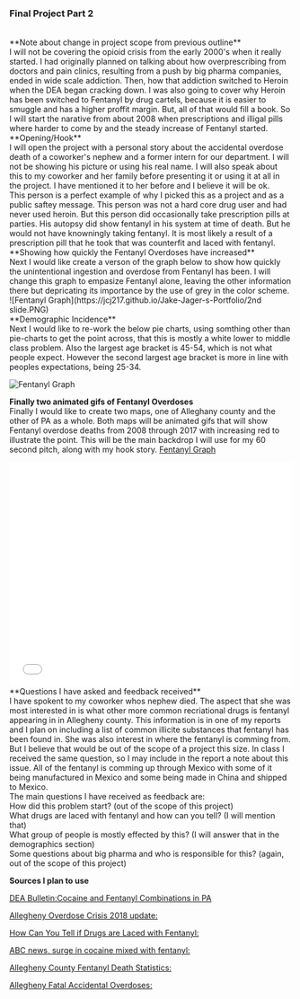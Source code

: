 ### **Final Project Part 2** 
<br/>
**Note about change in project scope from previous outline**<br/>
I will not be covering the opioid crisis from the early 2000's when it really started. I had originally planned on talking about how overprescribing from doctors and pain clinics, resulting from a push by big pharma companies, ended in wide scale addiction. Then, how that addiction switched to Heroin when the DEA began cracking down. I was also going to cover why Heroin has been switched to Fentanyl by drug cartels, because it is easier to smuggle and has a higher proffit margin. But, all of that would fill a book. So I will start the narative from about 2008 when prescriptions and illigal pills where harder to come by and the steady increase of Fentanyl started.
**Opening/Hook**<br/>
I will open the project with a personal story about the accidental overdose death of a coworker's nephew and a former intern for our department. I will not be showing his picture or using his real name. I will also speak about this to my coworker and her family before presenting it or using it at all in the project. I have mentioned it to her before and I believe it will be ok. <br/>
This person is a perfect example of why I picked this as a project and as a public saftey message. This person was not a hard core drug user and had never used heroin. But this person did occasionally take prescription pills at parties. His autopsy did show fentanyl in his system at time of death. But he would not have knowningly taking fentanyl. It is most likely a result of a prescription pill that he took that was counterfit and laced with fentanyl. <br/>
**Showing how quickly the Fentanyl Overdoses have increased**<br/>
Next I would like create a verson of the graph below to show how quickly the unintentional ingestion and overdose from Fentanyl has been. I will change this graph to empasize Fentanyl alone, leaving the other information there but depricating its importance by the use of grey in the color scheme.<br/>
![Fentanyl Graph](https://jcj217.github.io/Jake-Jager-s-Portfolio/2nd slide.PNG)<br/>
**Demographic Incidence**<br/>
Next I would like to re-work the below pie charts, using somthing other than pie-charts to get the point across, that this is mostly a white lower to middle class problem. Also the largest age bracket is 45-54, which is not what people expect. However the second largest age bracket is more in line with peoples expectations, being 25-34.<br/>

![Fentanyl Graph](https://jcj217.github.io/Jake-Jager-s-Portfolio/Demographics.PNG)<br/>

**Finally two animated gifs of Fentanyl Overdoses**<br/>
Finally I would like to create two maps, one of Alleghany county and the other of PA as a whole. Both maps will be animated gifs that will show Fentanyl overdose deaths from 2008 through 2017 with increasing red to illustrate the point. This will be the main backdrop I will use for my 60 second pitch, along with my hook story.
[Fentanyl Graph](https://jcj217.github.io/Jake-Jager-s-Portfolio/mapalleg.jpg)<br/>

<iframe title="Opioid Deaths" aria-label="USA pennsylvania counties choropleth map" id="datawrapper-chart-jAO5s" src="//datawrapper.dwcdn.net/jAO5s/1/" scrolling="no" frameborder="0" style="width: 0; min-width: 100% !important; border: none;" height="400"></iframe><script type="text/javascript">!function(){"use strict";window.addEventListener("message",function(a){if(void 0!==a.data["datawrapper-height"])for(var e in a.data["datawrapper-height"]){var t=document.getElementById("datawrapper-chart-"+e)||document.querySelector("iframe[src*='"+e+"']");t&&(t.style.height=a.data["datawrapper-height"][e]+"px")}})}();</script>

<br/>
**Questions I have asked and feedback received**<br/>
I have spokent to my coworker whos nephew died. The aspect that she was most interested in is what other more common recriational drugs is fentanyl appearing in in Allegheny county. This information is in one of my reports and I plan on including a list of common illicite substances that fentanyl has been found in. She was also interest in where the fentanyl is comming from. But I believe that would be out of the scope of a project this size. In class I received the same question, so I may include in the report a note about this issue. All of the fentanyl is comming up through Mexico with some of it being manufactured in Mexico and some being made in China and shipped to Mexico.<br/>
The main questions I have received as feedback are:<br/>
How did this problem start? (out of the scope of this project)<br/>
What drugs are laced with fentanyl and how can you tell? (I will mention that)<br/>
What group of people is mostly effected by this? (I will answer that in the demographics section)<br/>
Some questions about big pharma and who is responsible for this? (again, out of the scope of this project)

**Sources I plan to use**<br/>

[DEA Bulletin:Cocaine and Fentanyl Combinations in PA ](https://www.dea.gov/sites/default/files/2018-07/BUL-061-18%20Cocaine%20Fentanyl%20Combination%20in%20Pennsylvania%20--%20UNCLASSIFIED.PDF)<br/>  

[Allegheny Overdose Crisis 2018 update:](https://www.overdosefreepa.pitt.edu/wp-content/uploads/2018/09/KarlWilliama_Summer-Conference2018.pdf)<br/>  

[How Can You Tell if Drugs are Laced with Fentanyl:](https://oceanbreezerecovery.org/opioids/fentanyl/laced/)<br/>  

[ABC news, surge in cocaine mixed with fentanyl:](https://abcnews.go.com/US/crisis-surge-cocaine-mixed-fentanyl-communities-law-enforcement/story?id=63846815)<br/> 

[Allegheny County Fentanyl Death Statistics:](https://www.livestories.com/statistics/pennsylvania/allegheny-county-fentanyl-deaths-mortality)<br/>
  
[Allegheny Fatal Accidental Overdoses:](https://catalog.data.gov/dataset/allegheny-county-fatal-accidental-overdoses#sec-dates)<br/>
